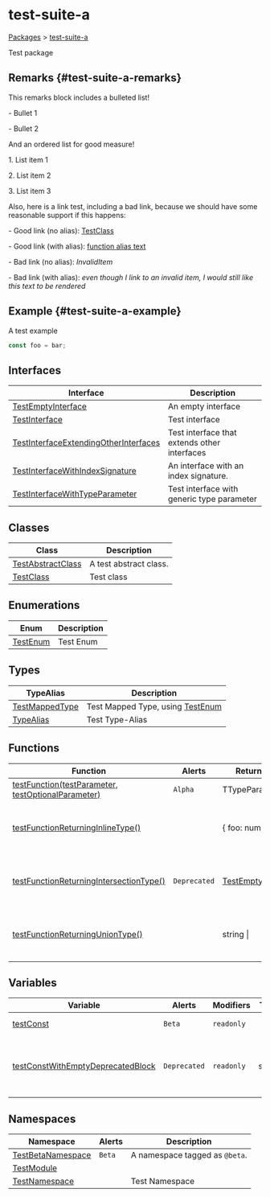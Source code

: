 # test-suite-a

[Packages](/) > [test-suite-a](/test-suite-a/)

Test package

## Remarks {#test-suite-a-remarks}

This remarks block includes a bulleted list!

\- Bullet 1

\- Bullet 2

And an ordered list for good measure!

1\. List item 1

2\. List item 2

3\. List item 3

Also, here is a link test, including a bad link, because we should have some reasonable support if this happens:

\- Good link (no alias): [TestClass](/test-suite-a/testclass-class/)

\- Good link (with alias): [function alias text](/test-suite-a/testfunction-function)

\- Bad link (no alias): _InvalidItem_

\- Bad link (with alias): _even though I link to an invalid item, I would still like this text to be rendered_

## Example {#test-suite-a-example}

A test example

```typescript
const foo = bar;
```

## Interfaces

| Interface | Description |
| - | - |
| [TestEmptyInterface](/test-suite-a/testemptyinterface-interface/) | An empty interface |
| [TestInterface](/test-suite-a/testinterface-interface/) | Test interface |
| [TestInterfaceExtendingOtherInterfaces](/test-suite-a/testinterfaceextendingotherinterfaces-interface/) | Test interface that extends other interfaces |
| [TestInterfaceWithIndexSignature](/test-suite-a/testinterfacewithindexsignature-interface/) | An interface with an index signature. |
| [TestInterfaceWithTypeParameter](/test-suite-a/testinterfacewithtypeparameter-interface/) | Test interface with generic type parameter |

## Classes

| Class | Description |
| - | - |
| [TestAbstractClass](/test-suite-a/testabstractclass-class/) | A test abstract class. |
| [TestClass](/test-suite-a/testclass-class/) | Test class |

## Enumerations

| Enum | Description |
| - | - |
| [TestEnum](/test-suite-a/testenum-enum/) | Test Enum |

## Types

| TypeAlias | Description |
| - | - |
| [TestMappedType](/test-suite-a/testmappedtype-typealias/) | Test Mapped Type, using [TestEnum](/test-suite-a/testenum-enum/) |
| [TypeAlias](/test-suite-a/typealias-typealias/) | Test Type-Alias |

## Functions

| Function | Alerts | Return Type | Description |
| - | - | - | - |
| [testFunction(testParameter, testOptionalParameter)](/test-suite-a/testfunction-function) | `Alpha` | TTypeParameter | Test function |
| [testFunctionReturningInlineType()](/test-suite-a/testfunctionreturninginlinetype-function) | | {     foo: number;     bar:  | Test function that returns an inline type |
| [testFunctionReturningIntersectionType()](/test-suite-a/testfunctionreturningintersectiontype-function) | `Deprecated` | [TestEmptyInterface](/test-suite-a/testemptyinterface-interface/) | Test function that returns an inline type |
| [testFunctionReturningUnionType()](/test-suite-a/testfunctionreturninguniontype-function) | | string \|  | Test function that returns an inline type |

## Variables

| Variable | Alerts | Modifiers | Type | Description |
| - | - | - | - | - |
| [testConst](/test-suite-a/testconst-variable) | `Beta` | `readonly` | | Test Constant |
| [testConstWithEmptyDeprecatedBlock](/test-suite-a/testconstwithemptydeprecatedblock-variable) | `Deprecated` | `readonly` | string | I have a `@deprecated` tag with an empty comment block. |

## Namespaces

| Namespace | Alerts | Description |
| - | - | - |
| [TestBetaNamespace](/test-suite-a/testbetanamespace-namespace/) | `Beta` | A namespace tagged as `@beta`. |
| [TestModule](/test-suite-a/testmodule-namespace/) | | |
| [TestNamespace](/test-suite-a/testnamespace-namespace/) | | Test Namespace |
